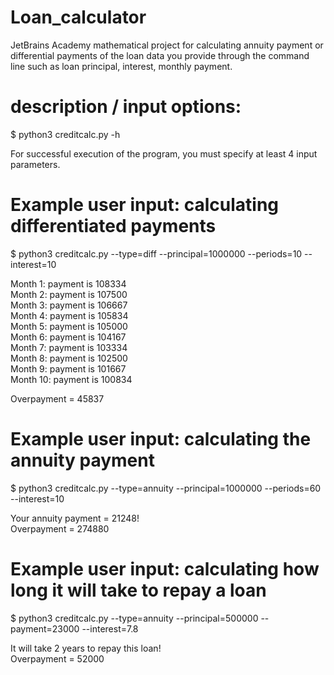 # Loan_calculator

JetBrains Academy mathematical project for calculating annuity payment or differential payments of the loan data you provide through the command line such as loan principal, interest, monthly payment.

# description / input options:

$ python3 creditcalc.py -h 

For successful execution of the program, you must specify at least 4 input parameters.

# Example user input: calculating differentiated payments

$ python3 creditcalc.py --type=diff --principal=1000000 --periods=10 --interest=10

Month 1: payment is 108334  
Month 2: payment is 107500  
Month 3: payment is 106667  
Month 4: payment is 105834  
Month 5: payment is 105000  
Month 6: payment is 104167  
Month 7: payment is 103334  
Month 8: payment is 102500  
Month 9: payment is 101667  
Month 10: payment is 100834  

Overpayment = 45837

# Example user input: calculating the annuity payment

$ python3 creditcalc.py --type=annuity --principal=1000000 --periods=60 --interest=10

Your annuity payment = 21248!  
Overpayment = 274880

# Example user input: calculating how long it will take to repay a loan

$ python3 creditcalc.py --type=annuity --principal=500000 --payment=23000 --interest=7.8

It will take 2 years to repay this loan!  
Overpayment = 52000
